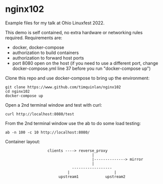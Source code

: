 # nginx102
Example files for my talk at Ohio Linuxfest 2022.

This demo is self contained, no extra hardware or networking rules required. Requirements are:
* docker, docker-compose
* authorization to build containers
* authorization to forward host ports
* port 8080 open on the host (if you need to use a different port, change docker-compose.yml line 37 before you run "docker-compose up")

Clone this repo and use docker-compose to bring up the environment:

    git clone https://www.github.com/timquinlan/nginx102
    cd nginx102
    docker-compose up

Open a 2nd terminal window and test with curl:

    curl http://localhost:8080/test

From the 2nd terminal window use the ab to do some load testing:

    ab -n 100 -c 10 http://localhost:8080/

Container layout:
                                                              
                       clients ----> reverse_proxy 
                                           |
                                           |--------------> mirror
                                           |                  
                                  ------------------
                                |                    |
                            upstream1            upstream2
